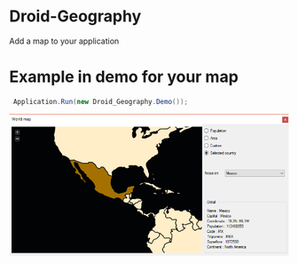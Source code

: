 # Droid-Geography
Add a map to your application


# Example in demo for your map

```csharp
 Application.Run(new Droid_Geography.Demo());
```
<img src="./Demo.png" />
